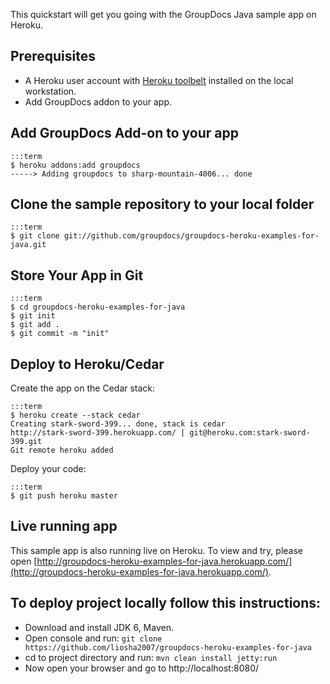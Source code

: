 This quickstart will get you going with the GroupDocs Java sample app on Heroku.

## Prerequisites

* A Heroku user account with [Heroku toolbelt](https://toolbelt.heroku.com/) installed on the local workstation.
* Add GroupDocs addon to your app.

## Add GroupDocs Add-on to your app

	:::term
    $ heroku addons:add groupdocs
    -----> Adding groupdocs to sharp-mountain-4006... done

## Clone the sample repository to your local folder

	:::term
	$ git clone git://github.com/groupdocs/groupdocs-heroku-examples-for-java.git

## Store Your App in Git

    :::term
	$ cd groupdocs-heroku-examples-for-java
    $ git init
    $ git add .
    $ git commit -m "init"

## Deploy to Heroku/Cedar

Create the app on the Cedar stack:

    :::term
    $ heroku create --stack cedar
    Creating stark-sword-399... done, stack is cedar
    http://stark-sword-399.herokuapp.com/ | git@heroku.com:stark-sword-399.git
    Git remote heroku added

Deploy your code:

    :::term
    $ git push heroku master

## Live running app
This sample app is also running live on Heroku. To view and try, please open [http://groupdocs-heroku-examples-for-java.herokuapp.com/](http://groupdocs-heroku-examples-for-java.herokuapp.com/).

## To deploy project locally follow this instructions:

* Download and install JDK 6, Maven.
* Open console and run: `git clone https://github.com/liosha2007/groupdocs-heroku-examples-for-java`
* cd to project directory and run: `mvn clean install jetty:run`
* Now open your browser and go to http://localhost:8080/
